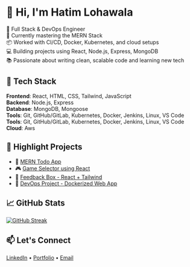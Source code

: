 # 👋 Hi, I'm Hatim Lohawala

🚀 Full Stack & DevOps Engineer  
🧠 Currently mastering the MERN Stack  
📦 Worked with CI/CD, Docker, Kubernetes, and cloud setups  
💻 Building projects using React, Node.js, Express, MongoDB  
📚 Passionate about writing clean, scalable code and learning new tech

## 🧰 Tech Stack
**Frontend**: React, HTML, CSS, Tailwind, JavaScript  
**Backend**: Node.js, Express  
**Database**: MongoDB, Mongoose  
**Tools**: Git, GitHub/GitLab, Kubernetes, Docker, Jenkins, Linux, VS Code
**Tools**: Git, GitHub/GitLab, Kubernetes, Docker, Jenkins, Linux, VS Code
**Cloud**: Aws

## 📌 Highlight Projects
- 🚧 [MERN Todo App](#)
- 🎮 [Game Selector using React](#)
- 📝 [Feedback Box - React + Tailwind](#)
- 🐳 [DevOps Project - Dockerized Web App](#)

## 📈 GitHub Stats
[![GitHub Streak](https://streak-stats.demolab.com?user=Hatimloha&theme=default)](https://github.com/Hatimloha)

## 📫 Let's Connect
[LinkedIn](https://in.linkedin.com/in/hatimloha) • [Portfolio](https://hatimloha.github.io/Portfolio/) • [Email](hatimloha52@gmail.com)

